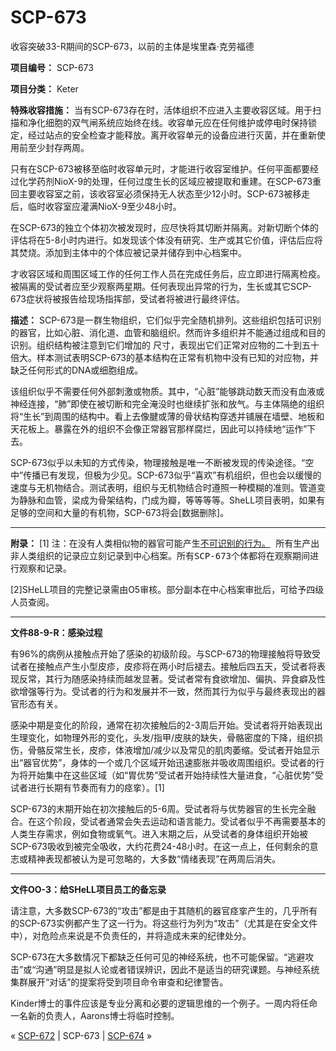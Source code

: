 # SCP-673
                        




收容突破33-R期间的SCP-673，以前的主体是埃里森·克劳福德



**项目编号：** SCP-673

**项目分类：** Keter

**特殊收容措施：** 当有SCP-673存在时，活体组织不应进入主要收容区域。用于扫描和净化细胞的双气闸系统应始终在线。收容单元应在任何维护或停电时保持锁定，经过站点的安全检查才能释放。离开收容单元的设备应进行灭菌，并在重新使用前至少封存两周。

只有在SCP-673被移至临时收容单元时，才能进行收容室维护。任何平面都要经过化学药剂NioX-9的处理，任何过度生长的区域应被提取和重建。在SCP-673重回主要收容室之前，该收容室必须保持无人状态至少12小时。SCP-673被移走后，临时收容室应灌满NioX-9至少48小时。

在SCP-673的独立个体初次被发现时，应尽快将其切断并隔离。对新切断个体的评估将在5-8小时内进行。如发现该个体没有研究、生产或其它价值，评估后应将其焚烧。添加到主体中的个体应被记录并储存到中心档案中。

才收容区域和周围区域工作的任何工作人员在完成任务后，应立即进行隔离检疫。被隔离的受试者应至少观察两星期。任何表现出异常的行为，生长或其它SCP-673症状将被报告给现场指挥部，受试者将被进行最终评估。

**描述：** SCP-673是一群生物组织，它们似乎完全随机排列。这些组织包括可识别的器官，比如心脏、消化道、血管和脑组织。然而许多组织并不能通过组成和目的识别。组织结构被注意到它们增加的 尺寸，表现出它们正常对应物的二十到五十倍大。样本测试表明SCP-673的基本结构在正常有机物中没有已知的对应物，并缺乏任何形式的DNA或细胞组成。

该组织似乎不需要任何外部刺激或物质。其中，“心脏”能够跳动数天而没有血液或神经连接，“肺”即使在被切断和完全淹没时也继续扩张和放气。与主体隔绝的组织将“生长”到周围的结构中。看上去像腱或薄的骨状结构穿透并铺展在墙壁、地板和天花板上。暴露在外的组织不会像正常器官那样腐烂，因此可以持续地“运作”下去。

SCP-673似乎以未知的方式传染，物理接触是唯一不断被发现的传染途径。“空中”传播已有发现，但极为少见。SCP-673似乎“喜欢”有机组织，但也会以缓慢的速度与无机物结合。测试表明，组织与无机物结合时遵照一种模糊的准则。管道变为静脉和血管，梁成为骨架结构，门成为瓣，等等等等。SheLL项目表明，如果有足够的空间和大量的有机物，SCP-673将会[数据删除]。


---

**附录：** 
[1] <tt>&#27880;&#65306;&#22312;&#27809;&#26377;&#20154;&#31867;&#30456;&#20284;&#29289;&#30340;&#22120;&#23448;&#21487;&#33021;&#20135;&#29983;<a shape='rect' class='newpage' href='/scp-2962'>&#19981;&#21487;&#35782;&#21035;&#30340;&#34892;&#20026;&#12290;</a> &#25152;&#26377;&#29983;&#20135;&#20986;&#38750;&#20154;&#31867;&#32452;&#32455;&#30340;&#35760;&#24405;&#24212;&#31435;&#21051;&#35760;&#24405;&#21040;&#20013;&#24515;&#26723;&#26696;&#12290;&#25152;&#26377;SCP-673&#20010;&#20307;&#37117;&#23558;&#22312;&#35266;&#23519;&#26399;&#38388;&#36827;&#34892;&#35266;&#23519;&#21644;&#35760;&#24405;&#12290;</tt>

[2]SHeLL项目的完整记录需由O5审核。部分副本在中心档案审批后，可给予四级人员查阅。


---

**文件88-9-R：感染过程** 

有96%的病例从接触点开始了感染的初级阶段。与SCP-673的物理接触将导致受试者在接触点产生小型皮疹，皮疹将在两小时后褪去。接触后四五天，受试者将表现反常，其行为随感染持续而越发显著。受试者常有食欲增加、偏执、异食癖及性欲增强等行为。受试者的行为和发展并不一致，然而其行为似乎与最终表现出的器官形态有关。

感染中期是变化的阶段，通常在初次接触后的2-3周后开始。受试者将开始表现出生理变化，如物理外形的变化，头发/指甲/皮肤的缺失，骨骼密度的下降，组织损伤，骨骼反常生长，皮疹，体液增加/减少以及常见的肌肉萎缩。受试者开始显示出“器官优势”，身体的一个或几个区域开始迅速膨胀并吸收周围组织。受试者的行为将开始集中在这些区域（如“胃优势”受试者开始持续性大量进食，“心脏优势”受试者进行长期有节奏而有力的痉挛）。[1]

SCP-673的末期开始在初次接触后的5-6周。受试者将与优势器官的生长完全融合。在这个阶段，受试者通常会失去运动和语言能力。受试者似乎不再需要基本的人类生存需求，例如食物或氧气。进入末期之后，从受试者的身体组织开始被SCP-673吸收到被完全吸收，大约花费24-48小时。在这一点上，任何剩余的意志或精神表现都被认为是可忽略的，大多数“情绪表现”在两周后消失。


---

**文件OO-3：给SHeLL项目员工的备忘录** 

请注意，大多数SCP-673的“攻击”都是由于其随机的器官痉挛产生的，几乎所有的SCP-673实例都产生了这一行为。将这些行为列为“攻击”（尤其是在安全文件中），对危险点来说是不负责任的，并将造成未来的纪律处分。

SCP-673在大多数情况下都缺乏任何可见的神经系统，也不可能保留。“逃避攻击”或“沟通”明显是拟人论或者错误辨识，因此不是适当的研究课题。与神经系统集群展开“对话”的提案将受到项目命令审查和纪律警告。

Kinder博士的事件应该是专业分离和必要的逻辑思维的一个例子。一周内将任命一名新的负责人，Aarons博士将临时控制。



« [SCP-672](/scp-672) | SCP-673 | [SCP-674](/scp-674) »





                    